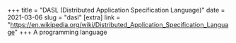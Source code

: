 +++
title = "DASL (Distributed Application Specification Language)"
date = 2021-03-06
slug = "dasl"
[extra]
link = "https://en.wikipedia.org/wiki/Distributed_Application_Specification_Language"
+++
A programming language

